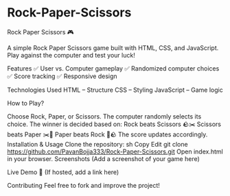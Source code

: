 # Rock-Paper-Scissors
Rock Paper Scissors 🎮

A simple Rock Paper Scissors game built with HTML, CSS, and JavaScript. Play against the computer and test your luck!

Features
✅ User vs. Computer gameplay
✅ Randomized computer choices
✅ Score tracking
✅ Responsive design

Technologies Used
HTML – Structure
CSS – Styling
JavaScript – Game logic


How to Play?

Choose Rock, Paper, or Scissors.
The computer randomly selects its choice.
The winner is decided based on:
Rock beats Scissors 🪨✂️
Scissors beats Paper ✂️📄
Paper beats Rock 📄🪨
The score updates accordingly.
Installation & Usage
Clone the repository:
sh
Copy
Edit
git clone https://github.com/PavanBojja333/Rock-Paper-Scissors.git
Open index.html in your browser.
Screenshots
(Add a screenshot of your game here)

Live Demo
🔗 (If hosted, add a link here)

Contributing
Feel free to fork and improve the project!
